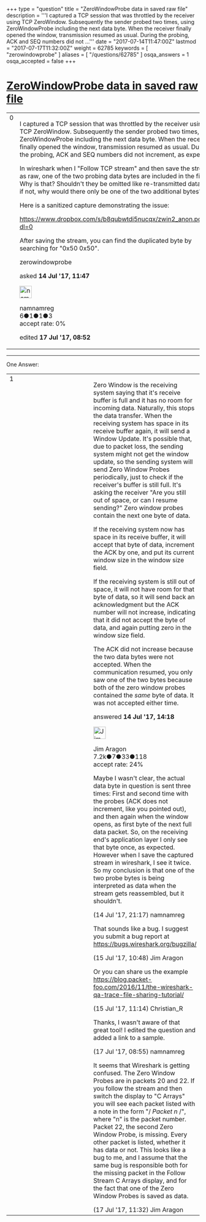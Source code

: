 +++
type = "question"
title = "ZeroWindowProbe data in saved raw file"
description = '''I captured a TCP session that was throttled by the receiver using TCP ZeroWindow. Subsequently the sender probed two times, using ZeroWindowProbe including the next data byte. When the receiver finally opened the window, transmission resumed as usual. During the probing, ACK and SEQ numbers did not ...'''
date = "2017-07-14T11:47:00Z"
lastmod = "2017-07-17T11:32:00Z"
weight = 62785
keywords = [ "zerowindowprobe" ]
aliases = [ "/questions/62785" ]
osqa_answers = 1
osqa_accepted = false
+++

<div class="headNormal">

# [ZeroWindowProbe data in saved raw file](/questions/62785/zerowindowprobe-data-in-saved-raw-file)

</div>

<div id="main-body">

<div id="askform">

<table id="question-table" style="width:100%;"><colgroup><col style="width: 50%" /><col style="width: 50%" /></colgroup><tbody><tr class="odd"><td style="width: 30px; vertical-align: top"><div class="vote-buttons"><span id="post-62785-upvote" class="ajax-command post-vote up" rel="nofollow" title="I like this post (click again to cancel)"> </span><div id="post-62785-score" class="post-score" title="current number of votes">0</div><span id="post-62785-downvote" class="ajax-command post-vote down" rel="nofollow" title="I dont like this post (click again to cancel)"> </span> <span id="favorite-mark" class="ajax-command favorite-mark" rel="nofollow" title="mark/unmark this question as favorite (click again to cancel)"> </span><div id="favorite-count" class="favorite-count"></div></div></td><td><div id="item-right"><div class="question-body"><p>I captured a TCP session that was throttled by the receiver using TCP ZeroWindow. Subsequently the sender probed two times, using ZeroWindowProbe including the next data byte. When the receiver finally opened the window, transmission resumed as usual. During the probing, ACK and SEQ numbers did not increment, as expected.</p><p>In wireshark when I "Follow TCP stream" and then save the stream as raw, one of the two probing data bytes are included in the file. Why is that? Shouldn't they be omitted like re-transmitted data? And if not, why would there only be one of the two additional bytes?</p><p>Here is a sanitized capture demonstrating the issue:</p><p><a href="https://www.dropbox.com/s/b8qubwtdi5nucqx/zwin2_anon.pcapng?dl=0">https://www.dropbox.com/s/b8qubwtdi5nucqx/zwin2_anon.pcapng?dl=0</a></p><p>After saving the stream, you can find the duplicated byte by searching for "0x50 0x50".</p></div><div id="question-tags" class="tags-container tags"><span class="post-tag tag-link-zerowindowprobe" rel="tag" title="see questions tagged &#39;zerowindowprobe&#39;">zerowindowprobe</span></div><div id="question-controls" class="post-controls"></div><div class="post-update-info-container"><div class="post-update-info post-update-info-user"><p>asked <strong>14 Jul '17, 11:47</strong></p><img src="https://secure.gravatar.com/avatar/528f6fec8c573b8542103eadd64f9f65?s=32&amp;d=identicon&amp;r=g" class="gravatar" width="32" height="32" alt="namnamreg&#39;s gravatar image" /><p><span>namnamreg</span><br />
<span class="score" title="6 reputation points">6</span><span title="1 badges"><span class="badge1">●</span><span class="badgecount">1</span></span><span title="1 badges"><span class="silver">●</span><span class="badgecount">1</span></span><span title="3 badges"><span class="bronze">●</span><span class="badgecount">3</span></span><br />
<span class="accept_rate" title="Rate of the user&#39;s accepted answers">accept rate:</span> <span title="namnamreg has no accepted answers">0%</span></p></div><div class="post-update-info post-update-info-edited"><p><span> edited <strong>17 Jul '17, 08:52</strong> </span></p></div></div><div id="comments-container-62785" class="comments-container"></div><div id="comment-tools-62785" class="comment-tools"></div><div class="clear"></div><div id="comment-62785-form-container" class="comment-form-container"></div><div class="clear"></div></div></td></tr></tbody></table>

------------------------------------------------------------------------

<div class="tabBar">

<span id="sort-top"></span>

<div class="headQuestions">

One Answer:

</div>

</div>

<span id="62786"></span>

<div id="answer-container-62786" class="answer">

<table style="width:100%;"><colgroup><col style="width: 50%" /><col style="width: 50%" /></colgroup><tbody><tr class="odd"><td style="width: 30px; vertical-align: top"><div class="vote-buttons"><span id="post-62786-upvote" class="ajax-command post-vote up" rel="nofollow" title="I like this post (click again to cancel)"> </span><div id="post-62786-score" class="post-score" title="current number of votes">1</div><span id="post-62786-downvote" class="ajax-command post-vote down" rel="nofollow" title="I dont like this post (click again to cancel)"> </span></div></td><td><div class="item-right"><div class="answer-body"><p>Zero Window is the receiving system saying that it's receive buffer is full and it has no room for incoming data. Naturally, this stops the data transfer. When the receiving system has space in its receive buffer again, it will send a Window Update. It's possible that, due to packet loss, the sending system might not get the window update, so the sending system will send Zero Window Probes periodically, just to check if the receiver's buffer is still full. It's asking the receiver "Are you still out of space, or can I resume sending?" Zero window probes contain the next one byte of data.</p><p>If the receiving system now has space in its receive buffer, it will accept that byte of data, increment the ACK by one, and put its current window size in the window size field.</p><p>If the receiving system is still out of space, it will not have room for that byte of data, so it will send back an acknowledgment but the ACK number will not increase, indicating that it did not accept the byte of data, and again putting zero in the window size field.</p><p>The ACK did not increase because the two data bytes were not accepted. When the communication resumed, you only saw one of the two bytes because both of the zero window probes contained the <em>same</em> byte of data. It was not accepted either time.</p></div><div class="answer-controls post-controls"></div><div class="post-update-info-container"><div class="post-update-info post-update-info-user"><p>answered <strong>14 Jul '17, 14:18</strong></p><img src="https://secure.gravatar.com/avatar/071fe61f64868d98bdf4eb060b63b6ca?s=32&amp;d=identicon&amp;r=g" class="gravatar" width="32" height="32" alt="Jim%20Aragon&#39;s gravatar image" /><p><span>Jim Aragon</span><br />
<span class="score" title="7187 reputation points"><span>7.2k</span></span><span title="7 badges"><span class="badge1">●</span><span class="badgecount">7</span></span><span title="33 badges"><span class="silver">●</span><span class="badgecount">33</span></span><span title="118 badges"><span class="bronze">●</span><span class="badgecount">118</span></span><br />
<span class="accept_rate" title="Rate of the user&#39;s accepted answers">accept rate:</span> <span title="Jim Aragon has 70 accepted answers">24%</span></p></div></div><div id="comments-container-62786" class="comments-container"><span id="62792"></span><div id="comment-62792" class="comment"><div id="post-62792-score" class="comment-score"></div><div class="comment-text"><p>Maybe I wasn't clear, the actual data byte in question is sent three times: First and second time with the probes (ACK does not increment, like you pointed out), and then again when the window opens, as first byte of the next full data packet. So, on the receiving end's application layer I only see that byte once, as expected. However when I save the captured stream in wireshark, I see it twice. So my conclusion is that one of the two probe bytes is being interpreted as data when the stream gets reassembled, but it shouldn't.</p></div><div id="comment-62792-info" class="comment-info"><span class="comment-age">(14 Jul '17, 21:17)</span> <span class="comment-user userinfo">namnamreg</span></div></div><span id="62807"></span><div id="comment-62807" class="comment"><div id="post-62807-score" class="comment-score"></div><div class="comment-text"><p>That sounds like a bug. I suggest you submit a bug report at <a href="https://bugs.wireshark.org/bugzilla/">https://bugs.wireshark.org/bugzilla/</a></p></div><div id="comment-62807-info" class="comment-info"><span class="comment-age">(15 Jul '17, 10:48)</span> <span class="comment-user userinfo">Jim Aragon</span></div></div><span id="62808"></span><div id="comment-62808" class="comment"><div id="post-62808-score" class="comment-score"></div><div class="comment-text"><p>Or you can share us the example <a href="https://blog.packet-foo.com/2016/11/the-wireshark-qa-trace-file-sharing-tutorial/">https://blog.packet-foo.com/2016/11/the-wireshark-qa-trace-file-sharing-tutorial/</a></p></div><div id="comment-62808-info" class="comment-info"><span class="comment-age">(15 Jul '17, 11:14)</span> <span class="comment-user userinfo">Christian_R</span></div></div><span id="62826"></span><div id="comment-62826" class="comment"><div id="post-62826-score" class="comment-score"></div><div class="comment-text"><p>Thanks, I wasn't aware of that great tool! I edited the question and added a link to a sample.</p></div><div id="comment-62826-info" class="comment-info"><span class="comment-age">(17 Jul '17, 08:55)</span> <span class="comment-user userinfo">namnamreg</span></div></div><span id="62828"></span><div id="comment-62828" class="comment"><div id="post-62828-score" class="comment-score"></div><div class="comment-text"><p>It seems that Wireshark is getting confused. The Zero Window Probes are in packets 20 and 22. If you follow the stream and then switch the display to "C Arrays" you will see each packet listed with a note in the form "/ <em>Packet n</em> /", where "n" is the packet number. Packet 22, the second Zero Window Probe, is missing. Every other packet is listed, whether it has data or not. This looks like a bug to me, and I assume that the same bug is responsible both for the missing packet in the Follow Stream C Arrays display, and for the fact that one of the Zero Window Probes is saved as data.</p></div><div id="comment-62828-info" class="comment-info"><span class="comment-age">(17 Jul '17, 11:32)</span> <span class="comment-user userinfo">Jim Aragon</span></div></div></div><div id="comment-tools-62786" class="comment-tools"></div><div class="clear"></div><div id="comment-62786-form-container" class="comment-form-container"></div><div class="clear"></div></div></td></tr></tbody></table>

</div>

<div class="paginator-container-left">

</div>

</div>

</div>

